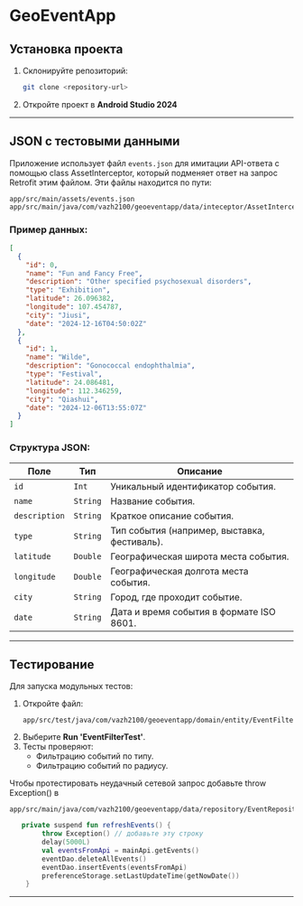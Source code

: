 # GeoEventApp

## Установка проекта
1. Склонируйте репозиторий:  
   ```bash
   git clone <repository-url>
   ```
2. Откройте проект в **Android Studio 2024**

---

## JSON с тестовыми данными

Приложение использует файл `events.json` для имитации API-ответа c помощью class AssetInterceptor, который подменяет ответ на запрос Retrofit этим файлом.
Эти файлы находится по пути:  
```
app/src/main/assets/events.json
app/src/main/java/com/vazh2100/geoeventapp/data/inteceptor/AssetInterceptor.kt
```

### Пример данных:
```json
[
  {
    "id": 0,
    "name": "Fun and Fancy Free",
    "description": "Other specified psychosexual disorders",
    "type": "Exhibition",
    "latitude": 26.096382,
    "longitude": 107.454787,
    "city": "Jiusi",
    "date": "2024-12-16T04:50:02Z"
  },
  {
    "id": 1,
    "name": "Wilde",
    "description": "Gonococcal endophthalmia",
    "type": "Festival",
    "latitude": 24.086481,
    "longitude": 112.346259,
    "city": "Qiashui",
    "date": "2024-12-06T13:55:07Z"
  }
]
```

### Структура JSON:
| Поле          | Тип          | Описание                               |
|---------------|--------------|----------------------------------------|
| `id`          | `Int`        | Уникальный идентификатор события.      |
| `name`        | `String`     | Название события.                      |
| `description` | `String`     | Краткое описание события.              |
| `type`        | `String`     | Тип события (например, выставка, фестиваль). |
| `latitude`    | `Double`     | Географическая широта места события.   |
| `longitude`   | `Double`     | Географическая долгота места события.  |
| `city`        | `String`     | Город, где проходит событие.           |
| `date`        | `String`     | Дата и время события в формате ISO 8601. |

---

## Тестирование
Для запуска модульных тестов:
1. Откройте файл:  
   ```
   app/src/test/java/com/vazh2100/geoeventapp/domain/entity/EventFilterTest.kt
   ```
2. Выберите **Run 'EventFilterTest'**.
3. Тесты проверяют:
   - Фильтрацию событий по типу.
   - Фильтрацию событий по радиусу.

Чтобы протестировать неудачный сетевой запрос добавьте throw Exception() в
```
app/src/main/java/com/vazh2100/geoeventapp/data/repository/EventRepository.kt
```

```kotlin
   private suspend fun refreshEvents() {
        throw Exception() // добавьте эту строку
        delay(5000L)
        val eventsFromApi = mainApi.getEvents()
        eventDao.deleteAllEvents()
        eventDao.insertEvents(eventsFromApi)
        preferenceStorage.setLastUpdateTime(getNowDate())
    }
```

---
